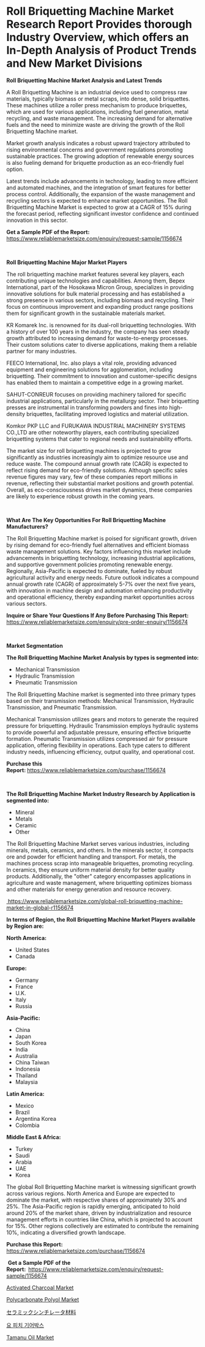 <p><h1>Roll Briquetting Machine Market Research Report Provides thorough Industry Overview, which offers an In-Depth Analysis of Product Trends and New Market Divisions</h1></p><p><strong>Roll Briquetting Machine Market Analysis and Latest Trends</strong></p>
<p><p>A Roll Briquetting Machine is an industrial device used to compress raw materials, typically biomass or metal scraps, into dense, solid briquettes. These machines utilize a roller press mechanism to produce briquettes, which are used for various applications, including fuel generation, metal recycling, and waste management. The increasing demand for alternative fuels and the need to minimize waste are driving the growth of the Roll Briquetting Machine market. </p><p>Market growth analysis indicates a robust upward trajectory attributed to rising environmental concerns and government regulations promoting sustainable practices. The growing adoption of renewable energy sources is also fueling demand for briquette production as an eco-friendly fuel option. </p><p>Latest trends include advancements in technology, leading to more efficient and automated machines, and the integration of smart features for better process control. Additionally, the expansion of the waste management and recycling sectors is expected to enhance market opportunities. The Roll Briquetting Machine Market is expected to grow at a CAGR of 15% during the forecast period, reflecting significant investor confidence and continued innovation in this sector.</p></p>
<p><strong>Get a Sample PDF of the Report:&nbsp;</strong> <a href="https://www.reliablemarketsize.com/enquiry/request-sample/1156674">https://www.reliablemarketsize.com/enquiry/request-sample/1156674</a></p>
<p>&nbsp;</p>
<p><strong>Roll Briquetting Machine Major Market Players</strong></p>
<p><p>The roll briquetting machine market features several key players, each contributing unique technologies and capabilities. Among them, Bepex International, part of the Hosokawa Micron Group, specializes in providing innovative solutions for bulk material processing and has established a strong presence in various sectors, including biomass and recycling. Their focus on continuous improvement and expanding product range positions them for significant growth in the sustainable materials market.</p><p>KR Komarek Inc. is renowned for its dual-roll briquetting technologies. With a history of over 100 years in the industry, the company has seen steady growth attributed to increasing demand for waste-to-energy processes. Their custom solutions cater to diverse applications, making them a reliable partner for many industries.</p><p>FEECO International, Inc. also plays a vital role, providing advanced equipment and engineering solutions for agglomeration, including briquetting. Their commitment to innovation and customer-specific designs has enabled them to maintain a competitive edge in a growing market.</p><p>SAHUT-CONREUR focuses on providing machinery tailored for specific industrial applications, particularly in the metallurgy sector. Their briquetting presses are instrumental in transforming powders and fines into high-density briquettes, facilitating improved logistics and material utilization.</p><p>Komkor PKP LLC and FURUKAWA INDUSTRIAL MACHINERY SYSTEMS CO.,LTD are other noteworthy players, each contributing specialized briquetting systems that cater to regional needs and sustainability efforts.</p><p>The market size for roll briquetting machines is projected to grow significantly as industries increasingly aim to optimize resource use and reduce waste. The compound annual growth rate (CAGR) is expected to reflect rising demand for eco-friendly solutions. Although specific sales revenue figures may vary, few of these companies report millions in revenue, reflecting their substantial market positions and growth potential. Overall, as eco-consciousness drives market dynamics, these companies are likely to experience robust growth in the coming years.</p></p>
<p>&nbsp;</p>
<p><strong>What Are The Key Opportunities For Roll Briquetting Machine Manufacturers?</strong></p>
<p><p>The Roll Briquetting Machine market is poised for significant growth, driven by rising demand for eco-friendly fuel alternatives and efficient biomass waste management solutions. Key factors influencing this market include advancements in briquetting technology, increasing industrial applications, and supportive government policies promoting renewable energy. Regionally, Asia-Pacific is expected to dominate, fueled by robust agricultural activity and energy needs. Future outlook indicates a compound annual growth rate (CAGR) of approximately 5-7% over the next five years, with innovation in machine design and automation enhancing productivity and operational efficiency, thereby expanding market opportunities across various sectors.</p></p>
<p><strong>Inquire or Share Your Questions If Any Before Purchasing This Report:</strong> <a href="https://www.reliablemarketsize.com/enquiry/pre-order-enquiry/1156674">https://www.reliablemarketsize.com/enquiry/pre-order-enquiry/1156674</a></p>
<p>&nbsp;</p>
<p><strong>Market Segmentation</strong></p>
<p><strong>The Roll Briquetting Machine Market Analysis by types is segmented into:</strong></p>
<p><ul><li>Mechanical Transmission</li><li>Hydraulic Transmission</li><li>Pneumatic Transmission</li></ul></p>
<p><p>The Roll Briquetting Machine market is segmented into three primary types based on their transmission methods: Mechanical Transmission, Hydraulic Transmission, and Pneumatic Transmission. </p><p>Mechanical Transmission utilizes gears and motors to generate the required pressure for briquetting. Hydraulic Transmission employs hydraulic systems to provide powerful and adjustable pressure, ensuring effective briquette formation. Pneumatic Transmission utilizes compressed air for pressure application, offering flexibility in operations. Each type caters to different industry needs, influencing efficiency, output quality, and operational cost.</p></p>
<p><strong>Purchase this Report:&nbsp;</strong><a href="https://www.reliablemarketsize.com/purchase/1156674">https://www.reliablemarketsize.com/purchase/1156674</a></p>
<p>&nbsp;</p>
<p><strong>The Roll Briquetting Machine Market Industry Research by Application is segmented into:</strong></p>
<p><ul><li>Mineral</li><li>Metals</li><li>Ceramic</li><li>Other</li></ul></p>
<p><p>The Roll Briquetting Machine Market serves various industries, including minerals, metals, ceramics, and others. In the minerals sector, it compacts ore and powder for efficient handling and transport. For metals, the machines process scrap into manageable briquettes, promoting recycling. In ceramics, they ensure uniform material density for better quality products. Additionally, the "other" category encompasses applications in agriculture and waste management, where briquetting optimizes biomass and other materials for energy generation and resource recovery.</p></p>
<p><a href="https://www.reliablemarketsize.com/global-roll-briquetting-machine-market-in-global-r1156674">&nbsp;https://www.reliablemarketsize.com/global-roll-briquetting-machine-market-in-global-r1156674</a></p>
<p><strong>In terms of Region, the Roll Briquetting Machine Market Players available by Region are:</strong></p>
<p>
    <p> <strong> North America: </strong>
        <ul>
            <li>United States</li>
            <li>Canada</li>
        </ul>
        </p> 
    <p> <strong> Europe: </strong>
        <ul>
            <li>Germany</li>
            <li>France</li>
            <li>U.K.</li>
            <li>Italy</li>
            <li>Russia</li>
        </ul>
        </p> 
    <p> <strong> Asia-Pacific: </strong>
        <ul>
            <li>China</li>
            <li>Japan</li>
            <li>South Korea</li>
            <li>India</li>
            <li>Australia</li>
            <li>China Taiwan</li>
            <li>Indonesia</li>
            <li>Thailand</li>
            <li>Malaysia</li>
        </ul>
        </p> 
    <p> <strong> Latin America: </strong>
        <ul>
            <li>Mexico</li>
            <li>Brazil</li>
            <li>Argentina Korea</li>
            <li>Colombia</li>
        </ul>
        </p> 
    <p> <strong> Middle East & Africa: </strong>
        <ul>
            <li>Turkey</li>
            <li>Saudi</li>
            <li>Arabia</li>
            <li>UAE</li>
            <li>Korea</li>
        </ul>
    </p>
    </p>
<p><p>The global Roll Briquetting Machine market is witnessing significant growth across various regions. North America and Europe are expected to dominate the market, with respective shares of approximately 30% and 25%. The Asia-Pacific region is rapidly emerging, anticipated to hold around 20% of the market share, driven by industrialization and resource management efforts in countries like China, which is projected to account for 15%. Other regions collectively are estimated to contribute the remaining 10%, indicating a diversified growth landscape.</p></p>
<p><strong>Purchase this Report: </strong><a href="https://www.reliablemarketsize.com/purchase/1156674">https://www.reliablemarketsize.com/purchase/1156674</a></p>
<p>&nbsp;<strong>Get a Sample PDF of the Report:&nbsp;&nbsp;</strong><a href="https://www.reliablemarketsize.com/enquiry/request-sample/1156674">https://www.reliablemarketsize.com/enquiry/request-sample/1156674</a></p>
<p><strong></strong></p>
<p><p><a href="https://www.linkedin.com/pulse/activated-charcoal-market-overview-regional-outlook-competitive-iojgc?trackingId=ewD2i695Ta2J%2BfCdXLrraA%3D%3D">Activated Charcoal Market</a></p><p><a href="https://issuu.com/reportprime-2/docs/polycarbonate-polyol-market-size-20_08a9bbb9e0a146">Polycarbonate Polyol Market</a></p><p><a href="https://medium.com/@skylaoy5757/ceramic-scintillator-materials-market-%E3%81%AE%E3%82%B0%E3%83%AD%E3%83%BC%E3%83%90%E3%83%AB%E5%B8%82%E5%A0%B4%E6%A6%82%E8%A6%81%E3%81%AF-%E4%B8%96%E7%95%8C%E3%81%8A%E3%82%88%E3%81%B3%E4%B8%BB%E8%A6%81%E5%B8%82%E5%A0%B4%E3%81%AB%E3%81%8A%E3%81%91%E3%82%8B%E6%A5%AD%E7%95%8C%E3%81%AB%E5%BD%B1%E9%9F%BF%E3%82%92%E4%B8%8E%E3%81%88%E3%82%8B%E4%B8%BB%E8%A6%81%E3%81%AA%E3%83%88%E3%83%AC%E3%83%B3%E3%83%89%E3%81%AB%E3%81%A4%E3%81%84%E3%81%A6-%E7%8B%AC%E8%87%AA%E3%81%AE%E8%A6%96%E7%82%B9%E3%82%92%E6%8F%90%E4%BE%9B%E3%81%97%E3%81%BE%E3%81%99-b8154bc1a438">セラミックシンチレータ材料</a></p><p><a href="https://medium.com/@daveutchsj/yaw-pitch-gearbox-%EC%8B%9C%EC%9E%A5-%EC%A0%84%EB%A7%9D-%EC%99%84%EC%A0%84%ED%95%9C-%EC%82%B0%EC%97%85-%EB%B6%84%EC%84%9D-2024%EB%85%84%EB%B6%80%ED%84%B0-2031%EB%85%84%EA%B9%8C%EC%A7%80-5b5739c3a4a4">요 피치 기어박스</a></p><p><a href="https://issuu.com/reportprime-2/docs/tamanu-oil-market-size-2030.pptx_0a37b2a37a19c9">Tamanu Oil Market</a></p></p>